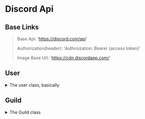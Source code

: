 # Discord Api

## Base Links
> Base Api: 'https://discord.com/api'
>
> Authorization(header): 'Authroization: Bearer {access token}'
>
> Image Base Url: 'https://cdn.discordapp.com/'


## User
<details>
<summary>The user class, basically</summary>
  
### User Objects
<details>

<summary>All of the objects in the discord api user reference</summary>


## User Object
|Field|Type|Description|OAuth Scope|
|---|---|---|---|
|id|snowflake|the user's id|`identify`|
|username|string|the user's username (not unique)|`identify`|
|discriminator|string|the user's Discord-tag|`identify`|
|global_name|?string|The display name. For bots, it's the application name|`identify`|
|avatar|?string|the user's avatar hash|`identify`|
|bot?|boolean|Whether the user is a bot (application) or not|`identify`|
|system?|boolean|whether the user is a Discord System user or not|`identify`|
|mfa_enabled?|boolean|whether the user has two factor on or not|`identify`|
|banner?|?string|The user's banner hash|`identify`|
|accent_color?|?integer|The user's banner color, as a hexadecimal|`identify`|
|locale?|string|the user's chosen language option|`identify`|
|verified?|boolean|whther the email has been verified|`email`|
|email?|?string|the user's email|`email`|
|flags?|integer|the flags on the user's account|`identify`|
|premium_type?|integer|the type of nitro the user has|`identify`|
|public_flags?|integer|the public flags on the user's account|`identify`|
|avatar_decoration?|?string|the user's avatar decoration hash|`identify`|
</details>

### User Links

<details>
<summary>All of the user links in the User links in the reference for the discord api</summary>

**Get Current User**
> GET /users/@me
>
> Scopes: Identify (email if you want the response to include the user's email)

**Get User**
> GET /users/{user.id}
>
> Scopes: Identify (email if you want the response to include the user's email)
> 
> returns a user object for a given user ID

**Modify Current User**
> PATCH /user/@me
>
> Params:
>
> |Field|Type|Description|
> |---|---|---|
> |username|string| The user's username, if changed may cause the user's discriminator to be randomized|
> |avatar|?image data|if passed, modifies the user's avatar|

**Get Current User Guilds**
> GET /users/@me/guilds
>
> Scopes: guild
>
> Returns: List of Partial guild object
>
> Params:
>
> |Field|Type|Description|Required|Default|
> |---|---|---|---|---|
> |before|snowflake|gets guilds before this guild ID|false|absent|
> |after|snowflake|gets guilds after this guild ID|false|absent|
> |limit|integer|max number of guilds to return (1-200)|false|200|
> |with-counts|boolean|include approximate member and presence counts in response|false|false|

**Get Current User Guild Member**
> GET /users/@me/guilds/{guild.id}/member
>
> Scopes: `guilds.members.read`
>
> Returns a guild member object

**Leave Guild**
> DELETE /users/@me/guilds/{guild.id}
>
> Returns an empty 204 response on success

**Create DM**
> POST /users/@me/channels
>
> Should only be used when initiated by the user
>
> Params:
>
> |Field|Type|Description|
> |---|---|---|
> |recipient_id|snowflake|the recipient to open a DM channel with|

**Create Group DM**
> POST /users/@me/channels/
>
> Only 10 active group DM's are allowed at a time
>
> Scopes: `gdm.join`
> 
> Params:
>
> |Field|Type|Description|
> |---|---|---|
> |access_tokens|array of strings|access tokens of users that have granted your app the `gdm.join` scope|
> |nicks|dict|a dictionary of user ids to their respective nicknames|

**Get User Connections**
> GET /users/@me/connections
>
> Returns: A list of connection objects. Requires `connections` scope
>
> Scopes: `connections`

**Get User Application Role Connection**
> GET /users/@me/applications/{application.id}/role-connection
>
> Returns: applications role connection for the user.
>
> Scopes: `role_connections.write`

**Update User Application Role Connection**
> PUT /users/@me/applications/{application.id}/role-connection
>
> Returns: Updates and returns the application role connection
>
> Scopes: `role_connections.write`
>
> Params:
>
> |Field|Type|Description|
> |---|---|---|
> |platform_name?|string|the vanity of the platform a bot has connected (max 50 characters)|
> |platform_username?|string|the username on the platform a bot has connected (max 100 characters)|
> |metadata?|object|object mapping application role connection metadata keys to their `string` -ified value (max 100 characters) for the the user on the platform a bot has connected|
</details>
</details>

## Guild
<details>
<summary>The Guild class</summary>
  
### Guild Objects
<details>

|Field|Type|Description|
|---|---|---|
|id|snowflake|guild id|
|name|string|guild name (2-100 characters excluding trailing and leading whitspace)
|icon|?string|icon hash|
|icon_hash?|?string|icon hash, when returned in the template object|
|splash|?string|splash hash|
|discovery_splash|?string|discovery spla
|owner?*|
|owner_id|
|permissions?*|
|region? **|
|afk_channel_id|
|afk_timeout|
|widget_enabled?|
|widget_channel_id?|
|verification_level|
|default_message_notifications|
|explicit_content_filter|
|roles|
|emojis|
|features|
|mfa_level|
|application_id|
|system_channel_id|
|system_channel_flags|
|rules_channel_id|
|max_presences?|
|max_members?|
|vanity_url_code|
|description|
|banner|
|premium_tier|
|premium_subscription_count?|
|preferred_locale|
|public_updates_channel_id|
|max_video_channel_users?|
|max_stage_video_channel_users?|
|approximate_member_count?|
|approximate_presence_count?|
|welcome_screen?|
|nsfw_level|
|stickers?|
|premium_progress_bar_enabled|
|safety_alerts_channel_id|

\* These fields are only sent when using the `GET Current User Guilds` endpoint and are relative to the requested user

\** This field is deprecated and is replaced by `channel.rtc_region`
</details>

</details>
